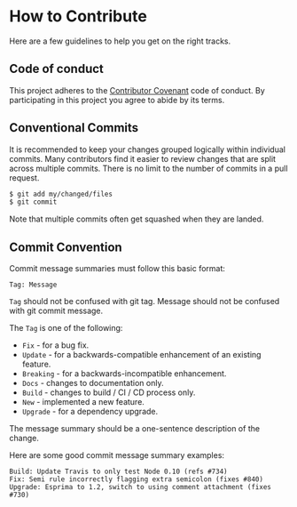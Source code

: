 # How to Contribute

Here are a few guidelines to help you get on the right tracks.
## Code of conduct
This project adheres to the [Contributor Covenant](https://www.contributor-covenant.org/) code of conduct. By participating in this project you agree to abide by its terms.

## Conventional Commits 
It is recommended to keep your changes grouped logically within individual
commits. Many contributors find it easier to review changes that are split
across multiple commits. There is no limit to the number of commits in a
pull request.

```sh
$ git add my/changed/files
$ git commit
```

Note that multiple commits often get squashed when they are landed.

## Commit Convention

Commit message summaries must follow this basic format:

```
Tag: Message
```

`Tag` should not be confused with git tag. Message should not be confused with git commit message.

The `Tag` is one of the following:

* `Fix` - for a bug fix.
* `Update` - for a backwards-compatible enhancement of an existing feature.
* `Breaking` - for a backwards-incompatible enhancement.
* `Docs` - changes to documentation only.
* `Build` - changes to build / CI / CD process only.
* `New` - implemented a new feature.
* `Upgrade` - for a dependency upgrade.

The message summary should be a one-sentence description of the change.

Here are some good commit message summary examples:

```
Build: Update Travis to only test Node 0.10 (refs #734)
Fix: Semi rule incorrectly flagging extra semicolon (fixes #840)
Upgrade: Esprima to 1.2, switch to using comment attachment (fixes #730)
```
